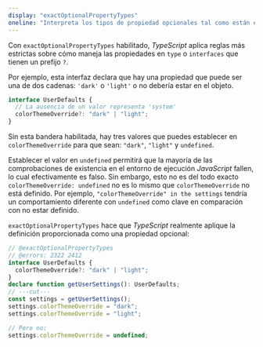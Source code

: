 ```yaml
---
display: "exactOptionalPropertyTypes"
oneline: "Interpreta los tipos de propiedad opcionales tal como están escritos, en lugar de agregar 'undefined'."
---
```


Con `exactOptionalPropertyTypes` habilitado, *TypeScript* aplica reglas más estrictas sobre cómo maneja las propiedades en `type` o `interfaces` que tienen un prefijo `?`.

Por ejemplo, esta interfaz declara que hay una propiedad que puede ser una de dos cadenas: `'dark'` o `'light'` o no debería estar en el objeto.

```ts
interface UserDefaults {
  // La ausencia de un valor representa 'system'
  colorThemeOverride?: "dark" | "light";
}
```

Sin esta bandera habilitada, hay tres valores que puedes establecer en `colorThemeOverride` para que sean: `"dark"`, `"light"` y `undefined`.

Establecer el valor en `undefined` permitirá que la mayoría de las comprobaciones de existencia en el entorno de ejecución *JavaScript* fallen, lo cual efectivamente es falso. Sin embargo, esto no es del todo exacto `colorThemeOverride: undefined` no es lo mismo que `colorThemeOverride` no está definido. Por ejemplo, `"colorThemeOverride" in the settings` tendría un comportamiento diferente con `undefined` como clave en comparación con no estar definido.

`exactOptionalPropertyTypes` hace que *TypeScript* realmente aplique la definición proporcionada como una propiedad opcional:

```ts twoslash
// @exactOptionalPropertyTypes
// @errors: 2322 2412
interface UserDefaults {
  colorThemeOverride?: "dark" | "light";
}
declare function getUserSettings(): UserDefaults;
// ---cut---
const settings = getUserSettings();
settings.colorThemeOverride = "dark";
settings.colorThemeOverride = "light";

// Pero no:
settings.colorThemeOverride = undefined;
```
